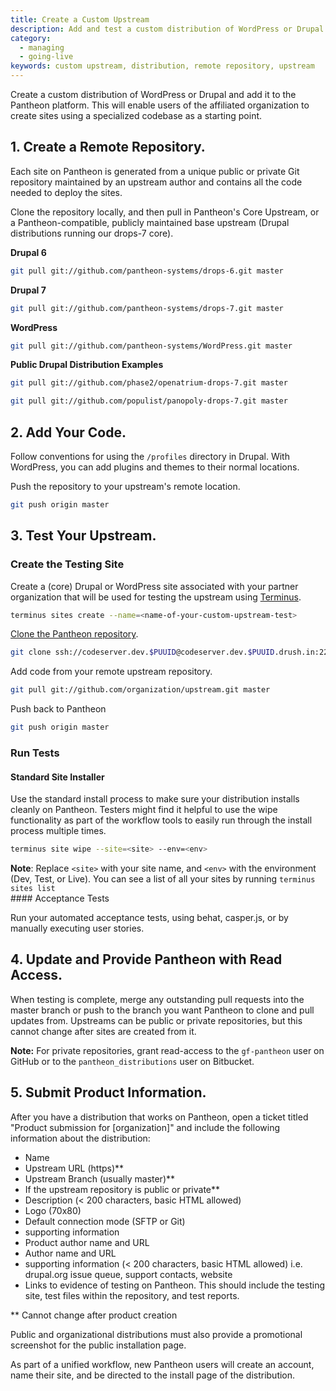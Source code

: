 ```yaml
---
title: Create a Custom Upstream
description: Add and test a custom distribution of WordPress or Drupal on the Pantheon website management platform.
category:
  - managing
  - going-live
keywords: custom upstream, distribution, remote repository, upstream
---
```

Create a custom distribution of WordPress or Drupal and add it to the Pantheon platform. This will enable users of the affiliated organization to create sites using a specialized codebase as a starting point.

## 1. Create a Remote Repository.

Each site on Pantheon is generated from a unique public or private Git repository maintained by an upstream author and contains all the code needed to deploy the sites.

Clone the repository locally, and then pull in Pantheon's Core Upstream, or a Pantheon-compatible, publicly maintained base upstream (Drupal distributions running our drops-7 core).

**Drupal 6**

```bash
git pull git://github.com/pantheon-systems/drops-6.git master
```

**Drupal 7**

```bash
git pull git://github.com/pantheon-systems/drops-7.git master
```

**WordPress**

```bash
git pull git://github.com/pantheon-systems/WordPress.git master
```

**Public Drupal Distribution Examples**

```bash
git pull git://github.com/phase2/openatrium-drops-7.git master
```

```bash
git pull git://github.com/populist/panopoly-drops-7.git master
```

## 2. Add Your Code.

Follow conventions for using the `/profiles` directory in Drupal. With WordPress, you can add plugins and themes to their normal locations.

Push the repository to your upstream's remote location.

```bash
git push origin master
```

## 3. Test Your Upstream.

### Create the Testing Site

Create a (core) Drupal or WordPress site associated with your partner organization that will be used for testing the upstream using [Terminus](https://github.com/pantheon-systems/cli).

```bash
terminus sites create --name=<name-of-your-custom-upstream-test>
```

[Clone the Pantheon repository](/docs/articles/local/starting-with-git/#clone-your-site-codebase).

```bash
git clone ssh://codeserver.dev.$PUUID@codeserver.dev.$PUUID.drush.in:2222/~/repository.git machine-name
```

Add code from your remote upstream repository.

```bash
git pull git://github.com/organization/upstream.git master
```

Push back to Pantheon

```bash
git push origin master
```

### Run Tests

#### Standard Site Installer

Use the standard install process to make sure your distribution installs cleanly on Pantheon. Testers might find it helpful to use the wipe functionality as part of the workflow tools to easily run through the install process multiple times.
```bash
terminus site wipe --site=<site> --env=<env>
```
<div class="alert alert-info" role="alert">
<strong>Note</strong>: Replace <code>&lt;site&gt;</code> with your site name, and <code>&lt;env&gt;</code> with the environment (Dev, Test, or Live). You can see a list of all your sites by running <code>terminus sites list</code></div>
#### Acceptance Tests

Run your automated acceptance tests, using behat, casper.js, or by manually executing user stories.

## 4. Update and Provide Pantheon with Read Access.

When testing is complete, merge any outstanding pull requests into the master branch or push to the branch you want Pantheon to clone and pull updates from. Upstreams can be public or private repositories, but this cannot change after sites are created from it.
<div class="alert alert-info" role="alert">
<strong>Note:</strong> For private repositories, grant read-access to the <code>gf-pantheon</code> user on GitHub or to the <code>pantheon_distributions</code> user on Bitbucket.</div>

## 5. Submit Product Information.

After you have a distribution that works on Pantheon, open a ticket titled "Product submission for [organization]" and include the following information about the distribution:

- Name
- Upstream URL (https)\*\*
- Upstream Branch (usually master)\*\*
- If the upstream repository is public or private\*\*
- Description (< 200 characters, basic HTML allowed)
- Logo (70x80)
- Default connection mode (SFTP or Git)
- supporting information
- Product author name and URL
- Author name and URL
- supporting information (< 200 characters, basic HTML allowed) i.e. drupal.org issue queue, support contacts, website
- Links to evidence of testing on Pantheon. This should include the testing site, test files within the repository, and test reports.

\*\* Cannot change after product creation

Public and organizational distributions must also provide a promotional screenshot for the public installation page.

As part of a unified workflow, new Pantheon users will create an account, name their site, and be directed to the install page of the distribution.
